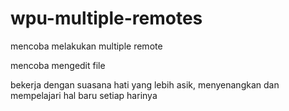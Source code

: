 # wpu-multiple-remotes

mencoba melakukan multiple remote

mencoba mengedit file

bekerja dengan suasana hati yang lebih asik, menyenangkan dan mempelajari hal baru setiap harinya
